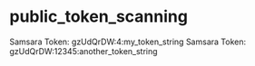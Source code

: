 # public_token_scanning

Samsara Token: gzUdQrDW:4:my_token_string
Samsara Token: gzUdQrDW:12345:another_token_string
